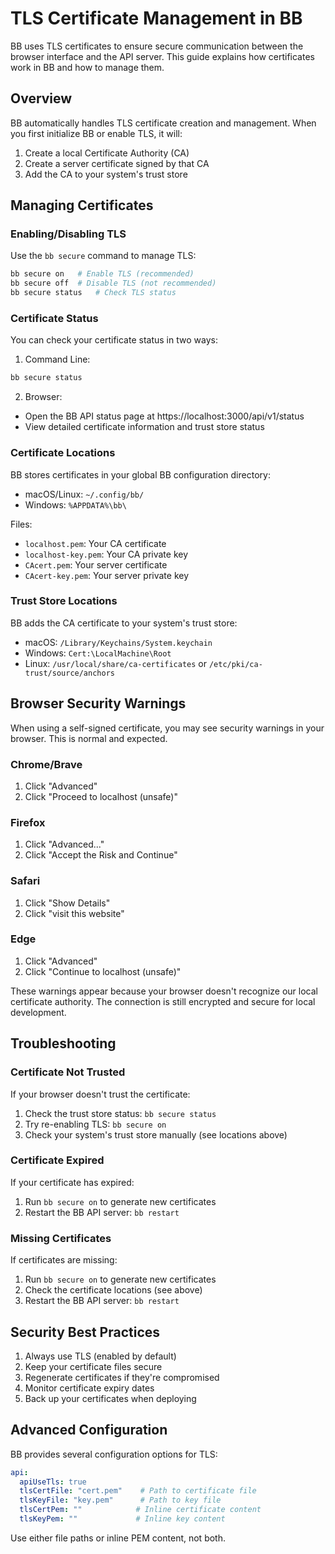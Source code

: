 # TLS Certificate Management in BB

BB uses TLS certificates to ensure secure communication between the browser interface and the API server. This guide explains how certificates work in BB and how to manage them.

## Overview

BB automatically handles TLS certificate creation and management. When you first initialize BB or enable TLS, it will:
1. Create a local Certificate Authority (CA)
2. Create a server certificate signed by that CA
3. Add the CA to your system's trust store

## Managing Certificates

### Enabling/Disabling TLS

Use the `bb secure` command to manage TLS:

```bash
bb secure on   # Enable TLS (recommended)
bb secure off  # Disable TLS (not recommended)
bb secure status   # Check TLS status
```

### Certificate Status

You can check your certificate status in two ways:

1. Command Line:
```bash
bb secure status
```

2. Browser:
- Open the BB API status page at https://localhost:3000/api/v1/status
- View detailed certificate information and trust store status

### Certificate Locations

BB stores certificates in your global BB configuration directory:
- macOS/Linux: `~/.config/bb/`
- Windows: `%APPDATA%\bb\`

Files:
- `localhost.pem`: Your CA certificate
- `localhost-key.pem`: Your CA private key
- `CAcert.pem`: Your server certificate
- `CAcert-key.pem`: Your server private key

### Trust Store Locations

BB adds the CA certificate to your system's trust store:
- macOS: `/Library/Keychains/System.keychain`
- Windows: `Cert:\LocalMachine\Root`
- Linux: `/usr/local/share/ca-certificates` or `/etc/pki/ca-trust/source/anchors`

## Browser Security Warnings

When using a self-signed certificate, you may see security warnings in your browser. This is normal and expected.

### Chrome/Brave
1. Click "Advanced"
2. Click "Proceed to localhost (unsafe)"

### Firefox
1. Click "Advanced..."
2. Click "Accept the Risk and Continue"

### Safari
1. Click "Show Details"
2. Click "visit this website"

### Edge
1. Click "Advanced"
2. Click "Continue to localhost (unsafe)"

These warnings appear because your browser doesn't recognize our local certificate authority. The connection is still encrypted and secure for local development.

## Troubleshooting

### Certificate Not Trusted
If your browser doesn't trust the certificate:
1. Check the trust store status: `bb secure status`
2. Try re-enabling TLS: `bb secure on`
3. Check your system's trust store manually (see locations above)

### Certificate Expired
If your certificate has expired:
1. Run `bb secure on` to generate new certificates
2. Restart the BB API server: `bb restart`

### Missing Certificates
If certificates are missing:
1. Run `bb secure on` to generate new certificates
2. Check the certificate locations (see above)
3. Restart the BB API server: `bb restart`

## Security Best Practices

1. Always use TLS (enabled by default)
2. Keep your certificate files secure
3. Regenerate certificates if they're compromised
4. Monitor certificate expiry dates
5. Back up your certificates when deploying

## Advanced Configuration

BB provides several configuration options for TLS:

```yaml
api:
  apiUseTls: true
  tlsCertFile: "cert.pem"    # Path to certificate file
  tlsKeyFile: "key.pem"      # Path to key file
  tlsCertPem: ""            # Inline certificate content
  tlsKeyPem: ""             # Inline key content
```

Use either file paths or inline PEM content, not both.